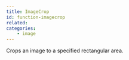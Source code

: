 ```yaml
---
title: ImageCrop
id: function-imagecrop
related:
categories:
    - image
---
```


Crops an image to a specified rectangular area.